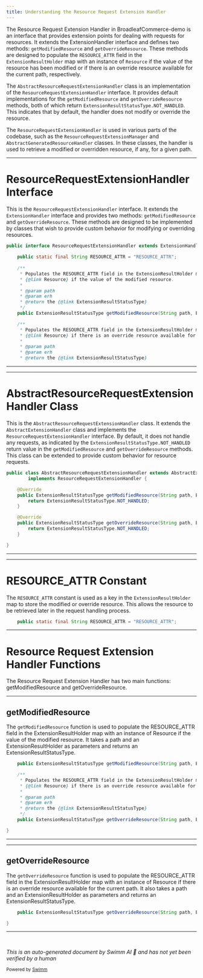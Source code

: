 ```yaml
---
title: Understanding the Resource Request Extension Handler
---
```

The Resource Request Extension Handler in BroadleafCommerce-demo is an interface that provides extension points for dealing with requests for resources. It extends the ExtensionHandler interface and defines two methods: `getModifiedResource` and `getOverrideResource`. These methods are designed to populate the `RESOURCE_ATTR` field in the `ExtensionResultHolder` map with an instance of `Resource` if the value of the resource has been modified or if there is an override resource available for the current path, respectively.

The `AbstractResourceRequestExtensionHandler` class is an implementation of the `ResourceRequestExtensionHandler` interface. It provides default implementations for the `getModifiedResource` and `getOverrideResource` methods, both of which return `ExtensionResultStatusType.NOT_HANDLED`. This indicates that by default, the handler does not modify or override the resource.

The `ResourceRequestExtensionHandler` is used in various parts of the codebase, such as the `ResourceRequestExtensionManager` and `AbstractGeneratedResourceHandler` classes. In these classes, the handler is used to retrieve a modified or overridden resource, if any, for a given path.

<SwmSnippet path="/common/src/main/java/org/broadleafcommerce/common/web/resource/ResourceRequestExtensionHandler.java" line="30">

---

# ResourceRequestExtensionHandler Interface

This is the `ResourceRequestExtensionHandler` interface. It extends the `ExtensionHandler` interface and provides two methods: `getModifiedResource` and `getOverrideResource`. These methods are designed to be implemented by classes that wish to provide custom behavior for modifying or overriding resources.

```java
public interface ResourceRequestExtensionHandler extends ExtensionHandler {
    
    public static final String RESOURCE_ATTR = "RESOURCE_ATTR";
    
    /**
     * Populates the RESOURCE_ATTR field in the ExtensionResultHolder map with an instance of
     * {@link Resource} if the value of the modified resource.
     * 
     * @param path
     * @param erh
     * @return the {@link ExtensionResultStatusType}
     */
    public ExtensionResultStatusType getModifiedResource(String path, ExtensionResultHolder erh);

    /**
     * Populates the RESOURCE_ATTR field in the ExtensionResultHolder map with an instance of
     * {@link Resource} if there is an override resource available for the current path.
     * 
     * @param path
     * @param erh
     * @return the {@link ExtensionResultStatusType}
```

---

</SwmSnippet>

<SwmSnippet path="/common/src/main/java/org/broadleafcommerce/common/web/resource/AbstractResourceRequestExtensionHandler.java" line="25">

---

# AbstractResourceRequestExtensionHandler Class

This is the `AbstractResourceRequestExtensionHandler` class. It extends the `AbstractExtensionHandler` class and implements the `ResourceRequestExtensionHandler` interface. By default, it does not handle any requests, as indicated by the `ExtensionResultStatusType.NOT_HANDLED` return value in the `getModifiedResource` and `getOverrideResource` methods. This class can be extended to provide custom behavior for resource requests.

```java
public class AbstractResourceRequestExtensionHandler extends AbstractExtensionHandler 
        implements ResourceRequestExtensionHandler {

    @Override
    public ExtensionResultStatusType getModifiedResource(String path, ExtensionResultHolder erh) {
        return ExtensionResultStatusType.NOT_HANDLED;
    }

    @Override
    public ExtensionResultStatusType getOverrideResource(String path, ExtensionResultHolder erh) {
        return ExtensionResultStatusType.NOT_HANDLED;
    }

}
```

---

</SwmSnippet>

<SwmSnippet path="/common/src/main/java/org/broadleafcommerce/common/web/resource/ResourceRequestExtensionHandler.java" line="32">

---

# RESOURCE_ATTR Constant

The `RESOURCE_ATTR` constant is used as a key in the `ExtensionResultHolder` map to store the modified or override resource. This allows the resource to be retrieved later in the request handling process.

```java
    public static final String RESOURCE_ATTR = "RESOURCE_ATTR";
```

---

</SwmSnippet>

# Resource Request Extension Handler Functions

The Resource Request Extension Handler has two main functions: getModifiedResource and getOverrideResource.

<SwmSnippet path="/common/src/main/java/org/broadleafcommerce/common/web/resource/ResourceRequestExtensionHandler.java" line="42">

---

## getModifiedResource

The `getModifiedResource` function is used to populate the RESOURCE_ATTR field in the ExtensionResultHolder map with an instance of Resource if the value of the modified resource. It takes a path and an ExtensionResultHolder as parameters and returns an ExtensionResultStatusType.

```java
    public ExtensionResultStatusType getModifiedResource(String path, ExtensionResultHolder erh);

    /**
     * Populates the RESOURCE_ATTR field in the ExtensionResultHolder map with an instance of
     * {@link Resource} if there is an override resource available for the current path.
     * 
     * @param path
     * @param erh
     * @return the {@link ExtensionResultStatusType}
     */
    public ExtensionResultStatusType getOverrideResource(String path, ExtensionResultHolder erh);

}

```

---

</SwmSnippet>

<SwmSnippet path="/common/src/main/java/org/broadleafcommerce/common/web/resource/ResourceRequestExtensionHandler.java" line="52">

---

## getOverrideResource

The `getOverrideResource` function is used to populate the RESOURCE_ATTR field in the ExtensionResultHolder map with an instance of Resource if there is an override resource available for the current path. It also takes a path and an ExtensionResultHolder as parameters and returns an ExtensionResultStatusType.

```java
    public ExtensionResultStatusType getOverrideResource(String path, ExtensionResultHolder erh);

}

```

---

</SwmSnippet>

&nbsp;

*This is an auto-generated document by Swimm AI 🌊 and has not yet been verified by a human*

<SwmMeta version="3.0.0" repo-id="Z2l0aHViJTNBJTNBQnJvYWRsZWFmQ29tbWVyY2UtZGVtbyUzQSUzQWdpbGFkbmF2b3Q=" repo-name="BroadleafCommerce-demo" doc-type="overview"><sup>Powered by [Swimm](/)</sup></SwmMeta>
